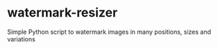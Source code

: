 watermark-resizer
=================

Simple Python script to watermark images in many positions, sizes and variations
